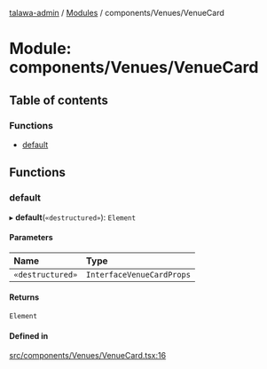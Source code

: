 [talawa-admin](../README.md) / [Modules](../modules.md) / components/Venues/VenueCard

# Module: components/Venues/VenueCard

## Table of contents

### Functions

- [default](components_Venues_VenueCard.md#default)

## Functions

### default

▸ **default**(`«destructured»`): `Element`

#### Parameters

| Name | Type |
| :------ | :------ |
| `«destructured»` | `InterfaceVenueCardProps` |

#### Returns

`Element`

#### Defined in

[src/components/Venues/VenueCard.tsx:16](https://github.com/GlenDsza/talawa-admin/blob/d3cbd1e/src/components/Venues/VenueCard.tsx#L16)
